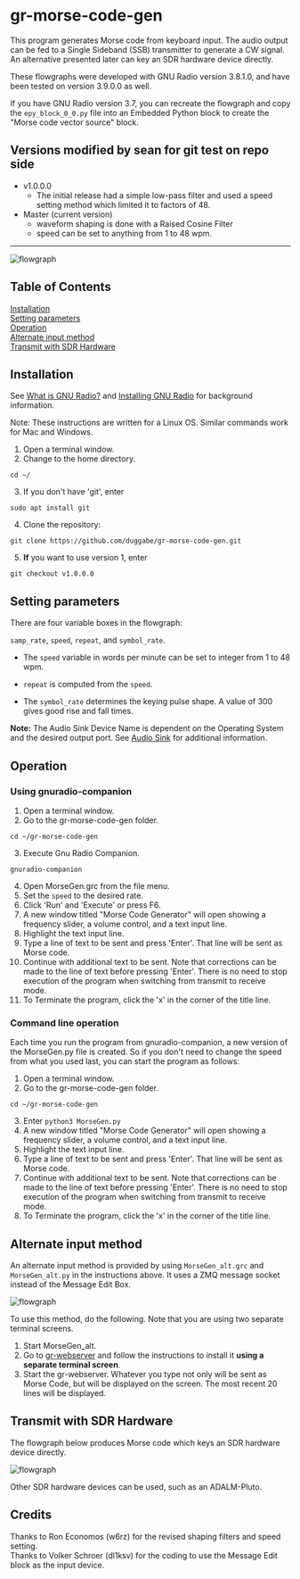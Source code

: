 # gr-morse-code-gen
This program generates Morse code from keyboard input. The audio output can be fed to a Single Sideband (SSB) transmitter to generate a CW signal. An alternative presented later can key an SDR hardware device directly.

These flowgraphs were developed with GNU Radio version 3.8.1.0, and have been tested on version 3.9.0.0 as well.

If you have GNU Radio version 3.7, you can recreate the flowgraph and copy the `epy_block_0_0.py` file into an Embedded Python block to create the "Morse code vector source" block.

## Versions  modified by sean for git test on repo side

* v1.0.0.0
  * The initial release had a simple low-pass filter and used a speed setting method which limited it to factors of 48.
* Master (current version)
  * waveform shaping is done with a Raised Cosine Filter
  * speed can be set to anything from 1 to 48 wpm.

---

![flowgraph](./MorseGen_fg.png "Gnu Radio flowgraph")

## Table of Contents

[Installation](#install)  
[Setting parameters](#params)  
[Operation](#ops)  
[Alternate input method](#alternate)  
[Transmit with SDR Hardware](#transmit)

<a name="install"/>

## Installation

See [What is GNU Radio?](https://wiki.gnuradio.org/index.php/What_is_GNU_Radio%3F) and [Installing GNU Radio](https://wiki.gnuradio.org/index.php/InstallingGR) for background information.

Note: These instructions are written for a Linux OS. Similar commands work for Mac and Windows.

1. Open a terminal window.
2. Change to the home directory.  
```
cd ~/  
```
3. If you don't have 'git', enter  
```
sudo apt install git  
```
4. Clone the repository:  
```
git clone https://github.com/duggabe/gr-morse-code-gen.git
```
5. **If** you want to use version 1, enter  
```
git checkout v1.0.0.0
```

<a name="params"/>

## Setting parameters

There are four variable boxes in the flowgraph:  

```samp_rate```, ```speed```, ```repeat```, and ```symbol_rate```.

* The ```speed``` variable in words per minute can be set to integer from 1 to 48 wpm. 

* ```repeat``` is computed from the ```speed```.

* The ```symbol_rate``` determines the keying pulse shape. A value of 300 gives good rise and fall times.

**Note:** The Audio Sink Device Name is dependent on the Operating System and the desired output port. See [Audio Sink](https://wiki.gnuradio.org/index.php/Audio_Sink) for additional information.

<a name="ops"/>

## Operation

### Using gnuradio-companion

1. Open a terminal window.
2. Go to the gr-morse-code-gen folder.  
```
cd ~/gr-morse-code-gen
```
3. Execute Gnu Radio Companion.  
```
gnuradio-companion
```
4. Open MorseGen.grc from the file menu.
5. Set the ```speed``` to the desired rate.
6. Click 'Run' and 'Execute' or press F6.
7. A new window titled "Morse Code Generator" will open showing a frequency slider, a volume control, and a text input line.
8. Highlight the text input line.
9. Type a line of text to be sent and press 'Enter'. That line will be sent as Morse code.
10. Continue with additional text to be sent. Note that corrections can be made to the line of text before pressing 'Enter'. There is no need to stop execution of the program when switching from transmit to receive mode.
11. To Terminate the program, click the 'x' in the corner of the title line.

### Command line operation

Each time you run the program from gnuradio-companion, a new version of the MorseGen.py file is created. So if you don't need to change the speed from what you used last, you can start the program as follows:

1. Open a terminal window.
2. Go to the gr-morse-code-gen folder.  
```
cd ~/gr-morse-code-gen
```
3. Enter ```python3 MorseGen.py```
4. A new window titled "Morse Code Generator" will open showing a frequency slider, a volume control, and a text input line.
5. Highlight the text input line.
6. Type a line of text to be sent and press 'Enter'. That line will be sent as Morse code.
7. Continue with additional text to be sent. Note that corrections can be made to the line of text before pressing 'Enter'. There is no need to stop execution of the program when switching from transmit to receive mode.
8. To Terminate the program, click the 'x' in the corner of the title line.

<a name="alternate"/>

## Alternate input method

An alternate input method is provided by using ```MorseGen_alt.grc``` and ```MorseGen_alt.py``` in the instructions above. It uses a ZMQ message socket instead of the Message Edit Box.

![flowgraph](./MorseGen_alt_fg.png "Gnu Radio flowgraph")

To use this method, do the following. Note that you are using two separate terminal screens.

1. Start MorseGen_alt.
2. Go to [gr-webserver](https://github.com/duggabe/gr-webserver) and follow the instructions to install it **using a separate terminal screen**.
3. Start the gr-webserver. Whatever you type not only will be sent as Morse Code, but will be displayed on the screen. The most recent 20 lines will be displayed.

<a name="transmit"/>

## Transmit with SDR Hardware

The flowgraph below produces Morse code which keys an SDR hardware device directly.

![flowgraph](./MorseGen_xmt_fg.png "Gnu Radio flowgraph")

Other SDR hardware devices can be used, such as an ADALM-Pluto.


## Credits

Thanks to Ron Economos (w6rz) for the revised shaping filters and speed setting.  
Thanks to Volker Schroer (dl1ksv) for the coding to use the Message Edit block as the input device.

